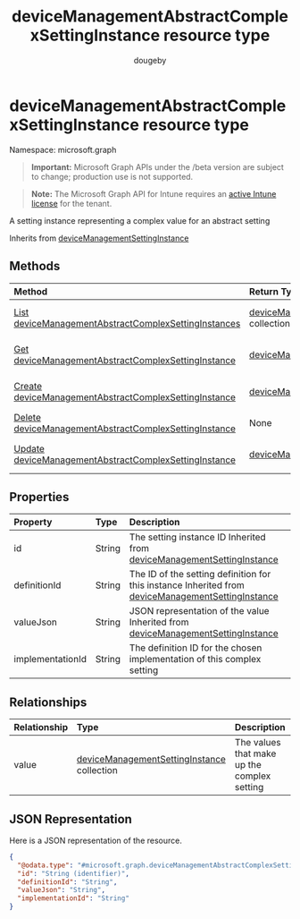 ﻿---
title: "deviceManagementAbstractComplexSettingInstance resource type"
description: "A setting instance representing a complex value for an abstract setting"
author: "dougeby"
localization_priority: Normal
ms.prod: "intune"
doc_type: resourcePageType
---

# deviceManagementAbstractComplexSettingInstance resource type

Namespace: microsoft.graph

> **Important:** Microsoft Graph APIs under the /beta version are subject to change; production use is not supported.

> **Note:** The Microsoft Graph API for Intune requires an [active Intune license](https://go.microsoft.com/fwlink/?linkid=839381) for the tenant.

A setting instance representing a complex value for an abstract setting

Inherits from [deviceManagementSettingInstance](../resources/intune-deviceintent-devicemanagementsettinginstance.md)

## Methods

| Method                                                                                                                                       | Return Type                                                                                                                                     | Description                                                                                                                                                                            |
| :------------------------------------------------------------------------------------------------------------------------------------------- | :---------------------------------------------------------------------------------------------------------------------------------------------- | :------------------------------------------------------------------------------------------------------------------------------------------------------------------------------------- |
| [List deviceManagementAbstractComplexSettingInstances](../api/intune-deviceintent-devicemanagementabstractcomplexsettinginstance-list.md)    | [deviceManagementAbstractComplexSettingInstance](../resources/intune-deviceintent-devicemanagementabstractcomplexsettinginstance.md) collection | List properties and relationships of the [deviceManagementAbstractComplexSettingInstance](../resources/intune-deviceintent-devicemanagementabstractcomplexsettinginstance.md) objects. |
| [Get deviceManagementAbstractComplexSettingInstance](../api/intune-deviceintent-devicemanagementabstractcomplexsettinginstance-get.md)       | [deviceManagementAbstractComplexSettingInstance](../resources/intune-deviceintent-devicemanagementabstractcomplexsettinginstance.md)            | Read properties and relationships of the [deviceManagementAbstractComplexSettingInstance](../resources/intune-deviceintent-devicemanagementabstractcomplexsettinginstance.md) object.  |
| [Create deviceManagementAbstractComplexSettingInstance](../api/intune-deviceintent-devicemanagementabstractcomplexsettinginstance-create.md) | [deviceManagementAbstractComplexSettingInstance](../resources/intune-deviceintent-devicemanagementabstractcomplexsettinginstance.md)            | Create a new [deviceManagementAbstractComplexSettingInstance](../resources/intune-deviceintent-devicemanagementabstractcomplexsettinginstance.md) object.                              |
| [Delete deviceManagementAbstractComplexSettingInstance](../api/intune-deviceintent-devicemanagementabstractcomplexsettinginstance-delete.md) | None                                                                                                                                            | Deletes a [deviceManagementAbstractComplexSettingInstance](../resources/intune-deviceintent-devicemanagementabstractcomplexsettinginstance.md).                                        |
| [Update deviceManagementAbstractComplexSettingInstance](../api/intune-deviceintent-devicemanagementabstractcomplexsettinginstance-update.md) | [deviceManagementAbstractComplexSettingInstance](../resources/intune-deviceintent-devicemanagementabstractcomplexsettinginstance.md)            | Update the properties of a [deviceManagementAbstractComplexSettingInstance](../resources/intune-deviceintent-devicemanagementabstractcomplexsettinginstance.md) object.                |

## Properties

| Property         | Type   | Description                                                                                                                                                              |
| :--------------- | :----- | :----------------------------------------------------------------------------------------------------------------------------------------------------------------------- |
| id               | String | The setting instance ID Inherited from [deviceManagementSettingInstance](../resources/intune-deviceintent-devicemanagementsettinginstance.md)                            |
| definitionId     | String | The ID of the setting definition for this instance Inherited from [deviceManagementSettingInstance](../resources/intune-deviceintent-devicemanagementsettinginstance.md) |
| valueJson        | String | JSON representation of the value Inherited from [deviceManagementSettingInstance](../resources/intune-deviceintent-devicemanagementsettinginstance.md)                   |
| implementationId | String | The definition ID for the chosen implementation of this complex setting                                                                                                  |

## Relationships

| Relationship | Type                                                                                                              | Description                                 |
| :----------- | :---------------------------------------------------------------------------------------------------------------- | :------------------------------------------ |
| value        | [deviceManagementSettingInstance](../resources/intune-deviceintent-devicemanagementsettinginstance.md) collection | The values that make up the complex setting |

## JSON Representation

Here is a JSON representation of the resource.

<!-- {
  "blockType": "resource",
  "keyProperty": "id",
  "@odata.type": "microsoft.graph.deviceManagementAbstractComplexSettingInstance"
}
-->

```json
{
  "@odata.type": "#microsoft.graph.deviceManagementAbstractComplexSettingInstance",
  "id": "String (identifier)",
  "definitionId": "String",
  "valueJson": "String",
  "implementationId": "String"
}
```

